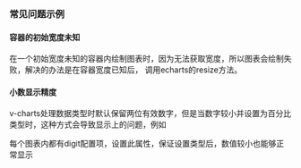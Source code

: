 ### 常见问题示例

#### 容器的初始宽度未知

在一个初始宽度未知的容器内绘制图表时，因为无法获取宽度，所以图表会绘制失败，解决的办法是在容器宽度已知后，
调用echarts的resize方法。

<vuep template="#container-width"></vuep>

<script v-pre type="text/x-template" id="container-width">
<template>
  <el-tabs type="border-card" v-model="activeName">
    <el-tab-pane label="用户管理" name="1"> <!-- name 中的数字对应chart的ref -->
      <ve-line :data="chartData" ref="chart1"></ve-line>
    </el-tab-pane>
    <el-tab-pane label="配置管理" name="2">
      <ve-line :data="chartData" ref="chart2"></ve-line>
    </el-tab-pane>
    <el-tab-pane label="角色管理" name="3">
      <ve-line :data="chartData" ref="chart3"></ve-line>
    </el-tab-pane>
    <el-tab-pane label="定时任务" name="4">
      <ve-line :data="chartData" ref="chart4"></ve-line>
    </el-tab-pane>
  </el-tabs>
</template>

<script>
  export default {
    data () {
      return {
        activeName: '1'
      }
    },
    created: function () {
      this.chartData = {
        columns: ['日期', '销售额-1季度'],
        rows: [
          { '日期': '1月1日', '销售额-1季度': 1523 },
          { '日期': '1月2日', '销售额-1季度': 1223 },
          { '日期': '1月3日', '销售额-1季度': 2123 },
          { '日期': '1月4日', '销售额-1季度': 4123 },
          { '日期': '1月5日', '销售额-1季度': 3123 },
          { '日期': '1月6日', '销售额-1季度': 7123 }
        ]
      }
    },
    watch: {
      activeName (v) {
        this.$nextTick(_ => {
          this.$refs[`chart${v}`].echarts.resize()
        })
      }
    }
  }
</script>
</script>

#### 小数显示精度

v-charts处理数据类型时默认保留两位有效数字，但是当数字较小并设置为百分比类型时，这种方式会导致显示上的问题，例如

<vuep template="#error-digit"></vuep>

<script v-pre type="text/x-template" id="error-digit">
<template>
  <ve-line :data="chartData" :settings="chartSettings">
  </ve-line>
</template>

<script>
  export default {
    created: function () {
      this.chartData = {
        columns: ['日期', 'value'],
        rows: [
          { '日期': '1月1日', 'value': 0.00001 },
          { '日期': '1月2日', 'value': 0.00002 },
          { '日期': '1月3日', 'value': 0.00003 },
          { '日期': '1月4日', 'value': 0.00004 },
          { '日期': '1月5日', 'value': 0.00005 },
          { '日期': '1月6日', 'value': 0.00006 }
        ]
      },
      this.chartSettings = {
        yAxisType: ['percent']
      }
    }
  }
</script>
</script>

每个图表内都有digit配置项，设置此属性，保证设置类型后，数值较小也能够正常显示

<vuep template="#true-digit"></vuep>

<script v-pre type="text/x-template" id="true-digit">
<template>
  <ve-line :data="chartData" :settings="chartSettings">
  </ve-line>
</template>

<script>
  export default {
    created: function () {
      this.chartData = {
        columns: ['日期', 'value'],
        rows: [
          { '日期': '1月1日', 'value': 0.00001 },
          { '日期': '1月2日', 'value': 0.00002 },
          { '日期': '1月3日', 'value': 0.00003 },
          { '日期': '1月4日', 'value': 0.00004 },
          { '日期': '1月5日', 'value': 0.00005 },
          { '日期': '1月6日', 'value': 0.00006 }
        ]
      },
      this.chartSettings = {
        yAxisType: ['percent'],
        digit: 3
      }
    }
  }
</script>
</script>
